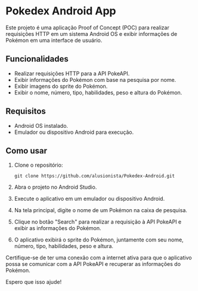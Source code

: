 # Pokedex Android App

Este projeto é uma aplicação Proof of Concept (POC) para realizar requisições HTTP em um sistema Android OS e exibir informações de Pokémon em uma interface de usuário.

## Funcionalidades

- Realizar requisições HTTP para a API PokeAPI.
- Exibir informações do Pokémon com base na pesquisa por nome.
- Exibir imagens do sprite do Pokémon.
- Exibir o nome, número, tipo, habilidades, peso e altura do Pokémon.

## Requisitos

- Android OS instalado.
- Emulador ou dispositivo Android para execução.

## Como usar

1. Clone o repositório:

   ```shell
   git clone https://github.com/alusionista/Pokedex-Android.git
   ```

2. Abra o projeto no Android Studio.

3. Execute o aplicativo em um emulador ou dispositivo Android.

4. Na tela principal, digite o nome de um Pokémon na caixa de pesquisa.

5. Clique no botão "Search" para realizar a requisição à API PokeAPI e exibir as informações do Pokémon.

6. O aplicativo exibirá o sprite do Pokémon, juntamente com seu nome, número, tipo, habilidades, peso e altura.

Certifique-se de ter uma conexão com a internet ativa para que o aplicativo possa se comunicar com a API PokeAPI e recuperar as informações do Pokémon.

Espero que isso ajude!
